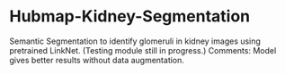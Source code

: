 # Hubmap-Kidney-Segmentation
Semantic Segmentation to identify glomeruli in kidney images using pretrained LinkNet.
(Testing module still in progress.)
Comments: Model gives better results without data augmentation.
